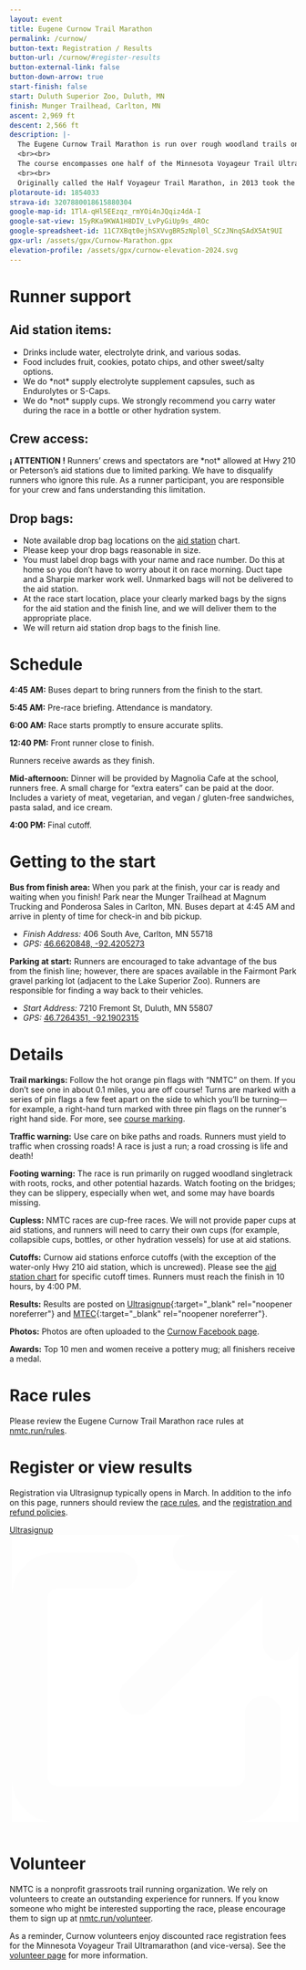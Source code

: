 ```yaml
---
layout: event
title: Eugene Curnow Trail Marathon
permalink: /curnow/
button-text: Registration / Results
button-url: /curnow/#register-results
button-external-link: false
button-down-arrow: true
start-finish: false
start: Duluth Superior Zoo, Duluth, MN
finish: Munger Trailhead, Carlton, MN
ascent: 2,969 ft
descent: 2,566 ft
description: |-
  The Eugene Curnow Trail Marathon is run over rough woodland trails on a point-to-point course from the Lake Superior Zoo in Duluth, MN, to Carlton, MN.
  <br><br>
  The course encompasses one half of the Minnesota Voyageur Trail Ultramarathon, plus a bit extra to reach 26.2 miles. We introduced the race in the 1990s to support the Voyageur 50 Mile—as a thank you to Voyageur volunteers and as an introduction to the course for those exploring the 50 miler. The race has become wildly popular in its own right.
  <br><br>
  Originally called the Half Voyageur Trail Marathon, in 2013 took the name of its indefatigable founder, the local trail and ultramarathon running legend <a href="/legends/gene">Eugene Curnow</a>. Gene’s energy, enthusiasm, and volunteer spirit played a significant role in the success of the Minnesota Voyageur, the growth of the northern Minnesota running community, and the development of the sport of trail running in general.
plotaroute-id: 1854033
strava-id: 3207880018615880304
google-map-id: 1TlA-qHl5EEzqz_rmYOi4nJQqiz4dA-I
google-sat-view: 15yRKa9KWA1H8DIV_LvPyGiUp9s_4ROc
google-spreadsheet-id: 11C7XBqt0ejhSXVvgBR5zNpl0l_SCzJNnqSAdX5At9UI
gpx-url: /assets/gpx/Curnow-Marathon.gpx
elevation-profile: /assets/gpx/curnow-elevation-2024.svg
---
```


# Runner support

## Aid station items:
* Drinks include water, electrolyte drink, and various sodas.
* Food includes fruit, cookies, potato chips, and other sweet/salty options.
* We do \*not\* supply electrolyte supplement capsules, such as Endurolytes or S-Caps.
* We do \*not\* supply cups. We strongly recommend you carry water during the race in a bottle or other hydration system.

## Crew access:

**<span class="nb">¡ ATTENTION !</span>** Runners’ crews and spectators are \*not\* allowed at Hwy 210 or Peterson’s aid stations due to limited parking. We have to disqualify runners who ignore this rule. As a runner participant, you are responsible for your crew and fans understanding this limitation.

## Drop bags:

* Note available drop bag locations on the [aid station](#aid-stations) chart.
* Please keep your drop bags reasonable in size.
* You must label drop bags with your name and race number. Do this at home so you don’t have to worry about it on race morning. Duct tape and a Sharpie marker work well. Unmarked bags will not be delivered to the aid station.
* At the race start location, place your clearly marked bags by the signs for the aid station and the finish line, and we will deliver them to the appropriate place.
* We will return aid station drop bags to the finish line.

# Schedule

**4:45 AM:** Buses depart to bring runners from the finish to the start.

**5:45 AM:** Pre-race briefing. Attendance is mandatory.

**6:00 AM:** Race starts promptly to ensure accurate splits.

**12:40 PM:** Front runner close to finish.

Runners receive awards as they finish.

**Mid-afternoon:** Dinner will be provided by Magnolia Cafe at the school, runners free. A small charge for “extra eaters” can be paid at the door. Includes a variety of meat, vegetarian, and vegan / gluten-free sandwiches, pasta salad, and ice cream.

**4:00 PM:** Final cutoff.

# Getting to the start

**Bus from finish area:** When you park at the finish, your car is ready and waiting when you finish! Park near the Munger Trailhead at Magnum Trucking and Ponderosa Sales in Carlton, MN. Buses depart at 4:45 AM and arrive in plenty of time for check-in and bib pickup.

* *Finish Address:* 406 South Ave, Carlton, MN 55718
* *GPS:* [46.6620848, -92.4205273](https://maps.app.goo.gl/dtaecq7rvTo44A5V6) <img class="arrow-blank" src="/assets/icons/arrow-up-right-from-square.svg" alt="">

**Parking at start:** Runners are encouraged to take advantage of the bus from the finish line; however, there are spaces available in the Fairmont Park gravel parking lot (adjacent to the Lake Superior Zoo). Runners are responsible for finding a way back to their vehicles.
* *Start Address:* 7210 Fremont St, Duluth, MN 55807
* *GPS:* [46.7264351, -92.1902315](https://maps.app.goo.gl/D8NzRvwSxxSKiKqY7) <img class="arrow-blank" src="/assets/icons/arrow-up-right-from-square.svg" alt="">

# Details

**Trail markings:** Follow the hot orange pin flags with “NMTC” on them. If you don’t see one in about 0.1 miles, you are off course! Turns are marked with a series of pin flags a few feet apart on the side to which you’ll be turning—for example, a right-hand turn marked with three pin flags on the runner's right hand side. For more, see [course marking](/course-marking).

**Traffic warning:** Use care on bike paths and roads. Runners must yield to traffic when crossing roads! A race is just a run; a road crossing is life and death!  

**Footing warning:** The race is run primarily on rugged woodland singletrack with roots, rocks, and other potential hazards. Watch footing on the bridges; they can be slippery, especially when wet, and some may have boards missing.

**Cupless:** NMTC races are cup-free races. We will not provide paper cups at aid stations, and runners will need to carry their own cups (for example, collapsible cups, bottles, or other hydration vessels) for use at aid stations.

**Cutoffs:** Curnow aid stations enforce cutoffs (with the exception of the water-only Hwy 210 aid station, which is uncrewed). Please see the [aid station chart](#aid-stations) for specific cutoff times. Runners must reach the finish in 10 hours, by 4:00 PM.

**Results:** Results are posted on [Ultrasignup](https://ultrasignup.com/results_event.aspx?did=101010){:target="_blank" rel="noopener noreferrer"} and [MTEC](https://www.mtecresults.com/race/leaderboard/15693){:target="_blank" rel="noopener noreferrer"}.

**Photos:** Photos are often uploaded to the [Curnow Facebook page](https://www.facebook.com/minnesotavoyageur).

**Awards:** Top 10 men and women receive a pottery mug; all finishers receive a medal.

# Race rules

Please review the Eugene Curnow Trail Marathon race rules at [nmtc.run/rules](/rules).

# Register or view results

Registration via Ultrasignup typically opens in March. In addition to the info on this page, runners should review the [race rules](/rules), and the [registration and refund policies](/registration).

<a id="register-results"></a>
<div class="container" style="display:flex;padding-bottom:1em;">
  <a href="https://ultrasignup.com/register.aspx?did=114069" style="margin: 0 auto;" target="blank">
    <div class="button">
      Ultrasignup <img class="arrow-blank" src="/assets/icons/arrow-up-right-from-square-light.svg" alt="" style="padding-left: 0.25em;">
    </div>
  </a>
</div>

# Volunteer

NMTC is a nonprofit grassroots trail running organization. We rely on volunteers to create an outstanding experience for runners. If you know someone who might be interested supporting the race, please encourage them to sign up at [nmtc.run/volunteer](/volunteer).

As a reminder, Curnow volunteers enjoy discounted race registration fees for the Minnesota Voyageur Trail Ultramarathon (and vice-versa). See the [volunteer page](/volunteer) for more information.
